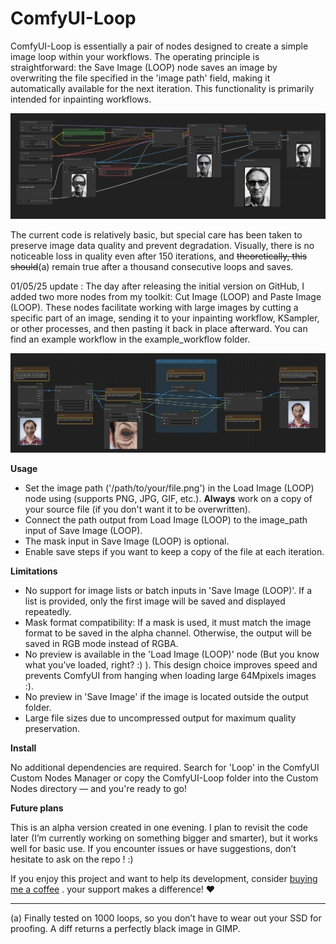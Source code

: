 # ComfyUI-Loop
ComfyUI-Loop is essentially a pair of nodes designed to create a simple image loop within your workflows. The operating principle is straightforward: the Save Image (LOOP) node saves an image by overwriting the file specified in the 'image path' field, making it automatically available for the next iteration. This functionality is primarily intended for inpainting workflows.

![alt text](https://github.com/Hullabalo/ComfyUI-Loop/blob/main/inpainting_loop.png?raw=true)

The current code is relatively basic, but special care has been taken to preserve image data quality and prevent degradation. Visually, there is no noticeable loss in quality even after 150 iterations, and ~~theoretically, this should~~(a) remain true after a thousand consecutive loops and saves.

01/05/25 update : The day after releasing the initial version on GitHub, I added two more nodes from my toolkit: Cut Image (LOOP) and Paste Image (LOOP). These nodes facilitate working with large images by cutting a specific part of an image, sending it to your inpainting workflow, KSampler, or other processes, and then pasting it back in place afterward. You can find an example workflow in the example_workflow folder.

![alt text](https://github.com/Hullabalo/ComfyUI-Loop/blob/main/cut_and_paste_example(no_workflow).png?raw=true)

**Usage**
- Set the image path ('/path/to/your/file.png') in the Load Image (LOOP) node using (supports PNG, JPG, GIF, etc.). **Always** work on a copy of your source file (if you don't want it to be overwritten).
- Connect the path output from Load Image (LOOP) to the image_path input of Save Image (LOOP).
- The mask input in Save Image (LOOP) is optional.
- Enable save steps if you want to keep a copy of the file at each iteration.

**Limitations**
- No support for image lists or batch inputs in 'Save Image (LOOP)'. If a list is provided, only the first image will be saved and displayed repeatedly.
- Mask format compatibility: If a mask is used, it must match the image format to be saved in the alpha channel. Otherwise, the output will be saved in RGB mode instead of RGBA.
- No preview is available in the 'Load Image (LOOP)' node (But you know what you’ve loaded, right? :) ). This design choice improves speed and prevents ComfyUI from hanging when loading large 64Mpixels images :).
- No preview in 'Save Image' if the image is located outside the output folder.
- Large file sizes due to uncompressed output for maximum quality preservation.

**Install**

No additional dependencies are required. Search for 'Loop' in the ComfyUI Custom Nodes Manager or copy the ComfyUI-Loop folder into the Custom Nodes directory — and you're ready to go!

**Future plans**

This is an alpha version created in one evening. I plan to revisit the code later (I’m currently working on something bigger and smarter), but it works well for basic use. If you encounter issues or have suggestions, don’t hesitate to ask on the repo ! :)

If you enjoy this project and want to help its development, consider [buying me a coffee](https://buymeacoffee.com/hullabaloo) . your support makes a difference! ♥️

---
(a) Finally tested on 1000 loops, so you don’t have to wear out your SSD for proofing. A diff returns a perfectly black image in GIMP.

